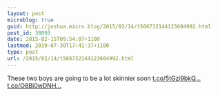 ```yaml
---
layout: post
microblog: true
guid: http://joshua.micro.blog/2015/02/14/t566732144123604992.html
post_id: 38893
date: 2015-02-15T09:54:07+1100
lastmod: 2019-07-30T17:41:37+1100
type: post
url: /2015/02/14/t566732144123604992.html
---
```

These two boys are going to be a lot skinnier soon [t.co/5tGzi9bkQ...](http://t.co/5tGzi9bkQz) [t.co/O8Bi0wDNH...](http://t.co/O8Bi0wDNHq)
